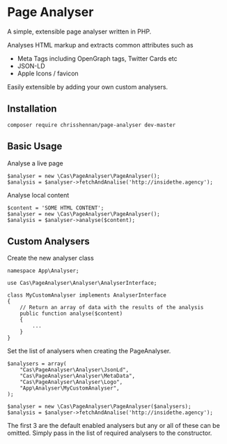 # Page Analyser

A simple, extensible page analyser written in PHP.

Analyses HTML markup and extracts common attributes such as

 - Meta Tags including OpenGraph tags, Twitter Cards etc
 - JSON-LD
 - Apple Icons / favicon

Easily extensible by adding your own custom analysers.

## Installation
```
composer require chrisshennan/page-analyser dev-master
```

## Basic Usage

Analyse a live page
```
$analyser = new \Cas\PageAnalyser\PageAnalyser();
$analysis = $analyser->fetchAndAnalise('http://insidethe.agency');
```

Analyse local content
```
$content = 'SOME HTML CONTENT';
$analyser = new \Cas\PageAnalyser\PageAnalyser();
$analysis = $analyser->analyse($content);
```

## Custom Analysers

Create the new analyser class
```
namespace App\Analyser;

use Cas\PageAnalyser\Analyser\AnalyserInterface;

class MyCustomAnalyser implements AnalyserInterface
{
    // Return an array of data with the results of the analysis
    public function analyse($content)
    {
        ...
    }
}
```

Set the list of analysers when creating the PageAnalyser.

```
$analysers = array(
    "Cas\PageAnalyser\Analyser\JsonLd",
    "Cas\PageAnalyser\Analyser\MetaData",
    "Cas\PageAnalyser\Analyser\Logo",
    "App\Analyser\MyCustomAnalyser",
);

$analyser = new \Cas\PageAnalyser\PageAnalyser($analysers);
$analysis = $analyser->fetchAndAnalise('http://insidethe.agency');
```

The first 3 are the default enabled analysers but any or all of these
can be omitted.  Simply pass in the list of required analysers to the constructor.
